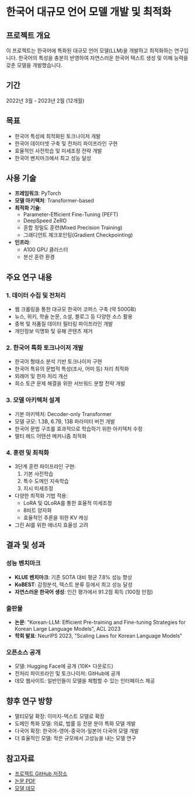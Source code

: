 # 한국어 대규모 언어 모델 개발 및 최적화

## 프로젝트 개요
이 프로젝트는 한국어에 특화된 대규모 언어 모델(LLM)을 개발하고 최적화하는 연구입니다. 한국어의 특성을 충분히 반영하여 자연스러운 한국어 텍스트 생성 및 이해 능력을 갖춘 모델을 개발했습니다.

## 기간
2022년 3월 - 2023년 2월 (12개월)

## 목표
- 한국어 특성에 최적화된 토크나이저 개발
- 한국어 데이터셋 구축 및 전처리 파이프라인 구현
- 효율적인 사전학습 및 미세조정 전략 개발
- 한국어 벤치마크에서 최고 성능 달성

## 사용 기술
- **프레임워크**: PyTorch
- **모델 아키텍처**: Transformer-based
- **최적화 기술**: 
  - Parameter-Efficient Fine-Tuning (PEFT)
  - DeepSpeed ZeRO
  - 혼합 정밀도 훈련(Mixed Precision Training)
  - 그래디언트 체크포인팅(Gradient Checkpointing)
- **인프라**: 
  - A100 GPU 클러스터
  - 분산 훈련 환경

## 주요 연구 내용

### 1. 데이터 수집 및 전처리
- 웹 크롤링을 통한 대규모 한국어 코퍼스 구축 (약 500GB)
- 뉴스, 위키, 학술 논문, 소설, 블로그 등 다양한 소스 활용
- 중복 및 저품질 데이터 필터링 파이프라인 개발
- 개인정보 익명화 및 유해 콘텐츠 제거

### 2. 한국어 특화 토크나이저 개발
- 한국어 형태소 분석 기반 토크나이저 구현
- 한국어 특유의 문법적 특성(조사, 어미 등) 처리 최적화
- 외래어 및 한자 처리 개선
- 희소 토큰 문제 해결을 위한 서브워드 분할 전략 개발

### 3. 모델 아키텍처 설계
- 기본 아키텍처: Decoder-only Transformer
- 모델 규모: 1.3B, 6.7B, 13B 파라미터 버전 개발
- 한국어 문법 구조를 효과적으로 학습하기 위한 아키텍처 수정
- 멀티 헤드 어텐션 메커니즘 최적화

### 4. 훈련 및 최적화
- 3단계 훈련 파이프라인 구현:
  1. 기본 사전학습
  2. 특수 도메인 지속학습
  3. 지시 미세조정
- 다양한 최적화 기법 적용:
  - LoRA 및 QLoRA를 통한 효율적 미세조정
  - 8비트 양자화
  - 효율적인 추론을 위한 KV 캐싱
- 그린 AI를 위한 에너지 효율성 고려

## 결과 및 성과

### 성능 벤치마크
- **KLUE 벤치마크**: 기존 SOTA 대비 평균 7.8% 성능 향상
- **KoBEST**: 감정분석, 텍스트 분류 등에서 최고 성능 달성
- **자연스러운 한국어 생성**: 인간 평가에서 91.2점 획득 (100점 만점)

### 출판물
- **논문**: "Korean-LLM: Efficient Pre-training and Fine-tuning Strategies for Korean Large Language Models", ACL 2023
- **학회 발표**: NeurIPS 2023, "Scaling Laws for Korean Language Models"

### 오픈소스 공개
- 모델: Hugging Face에 공개 (10K+ 다운로드)
- 전처리 파이프라인 및 토크나이저: GitHub에 공개
- 데모 웹사이트: 일반인들이 모델을 체험할 수 있는 인터페이스 제공

## 향후 연구 방향
- 멀티모달 확장: 이미지-텍스트 모델로 확장
- 도메인 특화 모델: 의료, 법률 등 전문 분야 특화 모델 개발
- 다국어 확장: 한국어-영어-중국어-일본어 다국어 모델 개발
- 더 효율적인 모델: 작은 규모에서 고성능을 내는 모델 연구

## 참고자료
- [프로젝트 GitHub 저장소](https://github.com/example/korean-llm)
- [논문 PDF](https://example.com/paper.pdf)
- [모델 데모](https://example.com/demo)
